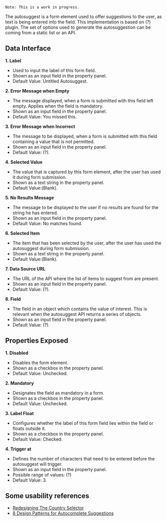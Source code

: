 `Note: This is a work in progress.`

The autosuggest is a form element used to offer suggestions to the user, as text is being entered into the field. This implementation is based on (?) plugin. The set of options used to generate the autosuggestion can be coming from a static list or an API.

## Data Interface

**1. Label**
* Used to input the label of this form field.
* Shown as an input field in the property panel.
* Default Value: Untitled Autosuggest.

**2. Error Message when Empty**
* The message displayed, when a form is submitted with this field left empty. Applies when the field is mandatory.
* Shown as an input field in the property panel.
* Default Value: You missed this. 

**3. Error Message when Incorrect**
* The message to be displayed, when a form is submitted with this field containing a value that is not permitted.
* Shown as an input field in the property panel.
* Default Value: (?).

**4. Selected Value**
* The value that is captured by this form element, after the user has used it during form submission.
* Shown as a text string in the property panel.
* Default Value:(Blank).

**5. No Results Message**
* The message to be displayed to the user if no results are found for the string he has entered.
* Shown as an input field in the property panel.
* Default Value: No matches found.

**6. Selected Item**
* The item that has been selected by the user, after the user has used the autosuggest during form submission.
* Shown as a text string in the property panel.
* Default Value:(Blank).

**7. Data Source URL**
* The URL of the API where the list of items to suggest from are present.
* Shown as an input field in the property panel.
* Default Value: (?).

**8. Field**
* The field in an object which contains the value of interest. This is relevant when the autosuggest API returns a series of objects.
* Shown as an input field in the property panel.
* Default Value: (?).

## Properties Exposed

**1. Disabled**
* Disables the form element.
* Shown as a checkbox in the property panel.
* Default Value: Unchecked.
 
**2. Mandatory**
* Designates the field as mandatory in a form.
* Shown as a checkbox in the property panel.
* Default Value: Unchecked.

**3. Label Float**
* Configures whether the label of this form field lies within the field or floats outside it.
* Shown as a checkbox in the property panel.
* Default Value: Checked.

**4. Trigger at**
* Defines the number of characters that need to be entered before the autosuggest will trigger.
* Shown as an input field in the property panel.
* Possible range of values: (?)
* Default Value: 3.

## Some usability references
* [Redesigning The Country Selector](http://www.smashingmagazine.com/2011/11/redesigning-the-country-selector/)
* [8 Design Patterns for Autocomplete Suggestions](http://baymard.com/blog/autocomplete-design)
